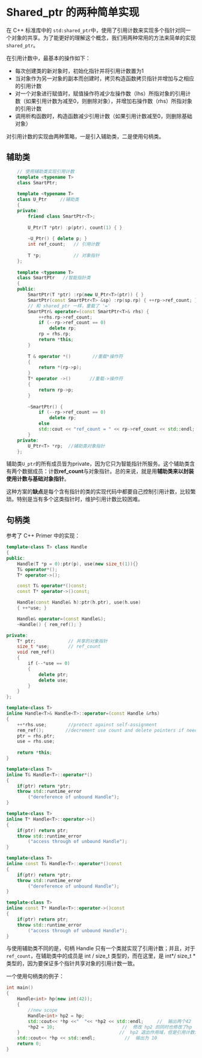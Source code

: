 # Shared_ptr 的两种简单实现

在 C++ 标准库中的 `std:shared_ptr`中，使用了引用计数来实现多个指针对同一个对象的共享。为了能更好的理解这个概念，我们用两种常用的方法来简单的实现`shared_ptr`。

在引用计数中，最基本的操作如下：

- 每次创建类的新对象时，初始化指针并将引用计数置为1
- 当对象作为另一对象的副本而创建时，拷贝构造函数拷贝指针并增加与之相应的引用计数 
- 对一个对象进行赋值时，赋值操作符减少左操作数（lhs）所指对象的引用计数（如果引用计数为减至0，则删除对象），并增加右操作数（rhs）所指对象的引用计数
- 调用析构函数时，构造函数减少引用计数（如果引用计数减至0，则删除基础对象）

对引用计数的实现由两种策略，一是引入辅助类，二是使用句柄类。

## 辅助类

```c++
    // 使用辅助类实现引用计数
	template <typename T>
    class SmartPtr;
    
    template <typename T>
    class U_Ptr     //辅助类
    {
    private:
        friend class SmartPtr<T>;     
    
        U_Ptr(T *ptr) :p(ptr), count(1) { }
    
        ~U_Ptr() { delete p; }
        int ref_count;   // 引用计数
    
        T *p;            // 对象指针                                          
    };
    
    template <typename T>
    class SmartPtr   //智能指针类
    {
    public:
        SmartPtr(T *ptr) :rp(new U_Ptr<T>(ptr)) { }     
        SmartPtr(const SmartPtr<T> &sp) :rp(sp.rp) { ++rp->ref_count; }  
        // 和 shared_ptr 一样，重载了 '='
        SmartPtr& operator=(const SmartPtr<T>& rhs) {    
            ++rhs.rp->ref_count;     
            if (--rp->ref_count == 0)    
                delete rp;
            rp = rhs.rp;
            return *this;
        }
    
        T & operator *()        //重载*操作符  
        {
            return *(rp->p);
        }
        T* operator ->()       //重载->操作符  
        {
            return rp->p;
        }
    
        ~SmartPtr() {       
            if (--rp->ref_count == 0)   
                delete rp;
            else 
            std::cout << "ref_count = " << rp->ref_count << std::endl;
        }
    private:
        U_Ptr<T> *rp;  //辅助类对象指针
    };
```

辅助类`U_ptr`的所有成员皆为private，因为它只为智能指针所服务。这个辅助类含有两个数据成员：计数**ref_count**与对象指针。总的来说，就是用**辅助类来以封装使用计数与基础对象指针**。

这种方案的**缺点**是每个含有指针的类的实现代码中都要自己控制引用计数，比较繁琐。特别是当有多个这类指针时，维护引用计数比较困难。

## 句柄类

参考了 C++ Primer 中的实现：

```c++
template<class T> class Handle
{
public:
    Handle(T *p = 0):ptr(p), use(new size_t(1)){}
    T& operator*();
    T* operator->();

    const T& operator*()const;
    const T* operator->()const;

    Handle(const Handle& h):ptr(h.ptr), use(h.use)
    { ++*use; }

    Handle& operator=(const Handle&);
    ~Handle() { rem_ref(); }

private:
    T* ptr;            // 共享的对象指针
    size_t *use;       // ref_count
    void rem_ref()
    {
        if（--*use == 0)
        {
            delete ptr;
            delete use;
        }
    }
};

template<class T>
inline Handle<T>& Handle<T>::operator=(const Handle &rhs)
{
    ++*rhs.use;        //protect against self-assignment
    rem_ref();        //decrement use count and delete pointers if needed
    ptr = rhs.ptr;
    use = rhs.use;
    
    return *this;
}

template<class T>
inline T& Handle<T>::operator*()
{
    if(ptr) return *ptr;
    throw std::runtime_error
        ("dereference of unbound Handle");
}

template<class T>
inline T* Handle<T>::operator->()
{
    if(ptr) return ptr;
    throw std::runtime_error
        ("access through of unbound Handle");
}

template<class T>
inline const T& Handle<T>::operator*()const
{
    if(ptr) return *ptr;
    throw std::runtime_error
        ("dereference of unbound Handle");
}

template<class T>
inline const T* Handle<T>::operator->()const
{
    if(ptr) return ptr;
    throw std::runtime_error
        ("access through of unbound Handle");
}
```

与使用辅助类不同的是，句柄 Handle 只有一个类就实现了引用计数；并且，对于`ref_count`，在辅助类中的成员是 int / size_t 类型的，而在这里，是 int*/ size_t * 类型的，因为要保证多个指针共享对象的引用计数一致。

一个使用句柄类的例子：

```c++
int main()
{
    Handle<int> hp(new int(42));
    {
        //new scope
        Handle<int> hp2 = hp;
        std::cout<< *hp <<"  "<< *hp2 << std::endl;		//  输出两个42
        *hp2 = 10;						   //  修改 hp2 的同时也修改了hp
    }									  //  hp2 退出作用域，但是引用计数没到0，对象不释放
    std::cout<< *hp << std::endl;			//  输出为 10
    return 0;
}
```

